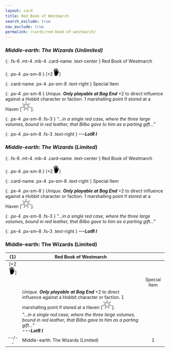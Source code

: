 ```yaml
---
layout: card
title: Red Book of Westmarch
search_exclude: true
nav_exclude: true
permalink: /cards/red-book-of-westmarch/
---
```


### _Middle-earth: The Wizards (Unlimited)_

{: .fs-6 .mt-4 .mb-4 .card-name .text-center }
Red Book of Westmarch

{: .px-4 .px-sm-8 }
\[+2![](/assets/images/di.svg)]
 
{: .card-name .px-4 .px-sm-8 .text-right }
Special Item

{: .px-4 .px-sm-8 }
_Unique._ ***Only playable at Bag End*** +2 to direct influence against a Hobbit character or faction. 1 marshalling point if stored at a Haven \[![](/assets/images/free-haven.svg)].
 
{: .px-4 .px-sm-8 .fs-3 }
_"...in a single red case, where the three large volumes, bound in red leather, that Bilbo gave to him as a parting gift..."_

{: .px-4 .px-sm-8 .fs-3 .text-right }
_**---LotR I**_

### _Middle-earth: The Wizards_ (_Limited_)

{: .fs-6 .mt-4 .mb-4 .card-name .text-center }
Red Book of Westmarch

{: .px-4 .px-sm-8 }
\[+2![](/assets/images/di.svg)]
 
{: .card-name .px-4 .px-sm-8 .text-right }
Special Item

{: .px-4 .px-sm-8 }
_Unique._ ***Only playable at Bag End*** +2 to direct influence against a Hobbit character or faction. 1 marshalling point if stored at a Haven \[![](/assets/images/free-haven.svg)].
 
{: .px-4 .px-sm-8 .fs-3 }
_"...in a single red case, where the three large volumes, bound in red leather, that Bilbo gave to him as a parting gift..."_

{: .px-4 .px-sm-8 .fs-3 .text-right }
_**---LotR I**_

### Middle-earth: The Wizards (Limited)

| (1) | Red Book of Westmarch | |
| :----: | ----- | :-----: |
| \[+2![](/assets/images/di.svg)] | | |
| | | Special Item |
| | _Unique._ ***Only playable at Bag End*** +2 to direct influence against a Hobbit character or faction. 1 marshalling point if stored at a Haven \[![](/assets/images/free-haven.svg)]. | |
| | _"...in a single red case, where the three large volumes, bound in red leather, that Bilbo gave to him as a parting gift..."_<br>_**---LotR I**_ | |
| --/-- | Middle-earth: The Wizards (Limited) | 1 |
